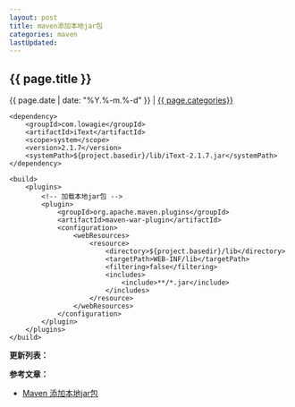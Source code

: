 ```yaml
---
layout: post
title: maven添加本地jar包
categories: maven
lastUpdated:
---
```


## {{ page.title }}

{{ page.date | date: "%Y.%-m.%-d" }} | <a href="/archive#{{ page.categories }}">{{ page.categories}}</a>

```
<dependency>
    <groupId>com.lowagie</groupId>
    <artifactId>iText</artifactId>
    <scope>system</scope>
    <version>2.1.7</version>
    <systemPath>${project.basedir}/lib/iText-2.1.7.jar</systemPath>
</dependency>

<build>
    <plugins>
        <!-- 加载本地jar包 -->
        <plugin>
            <groupId>org.apache.maven.plugins</groupId>
            <artifactId>maven-war-plugin</artifactId>
            <configuration>
                <webResources>
                    <resource>
                        <directory>${project.basedir}/lib</directory>
                        <targetPath>WEB-INF/lib</targetPath>
                        <filtering>false</filtering>
                        <includes>
                            <include>**/*.jar</include>
                        </includes>
                    </resource>
                </webResources>
            </configuration>
        </plugin>
    </plugins>
</build>
```


**更新列表：**



**参考文章：**

* [Maven 添加本地jar包][1]


[1]: https://blog.csdn.net/arenn/article/details/77164406
